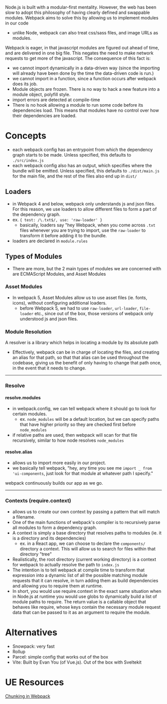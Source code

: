 
Node.js is built with a modular-first mentality. However, the web has been slow to adopt this philosophy of having clearly defined and swappable modules. Webpack aims to solve this by allowing us to implement modules in our code
- unlike Node, webpack can also treat css/sass files, and image URLs as modules.

Webpack is eager, in that javascript modules are figured out ahead of time, and are delivered in one big file. This negates the need to make network requests to get more of the javascript. The consequence of this fact is:
- we cannot import dynamically in a data-driven way (since the importing will already have been done by the time the data-driven code is run.)
- we cannot import in a function, since a function occurs after webpack does its job.
- Module objects are frozen. There is no way to hack a new feature into a module object, polyfill style.
- import errors are detected at compile-time
- There is no hook allowing a module to run some code before its dependencies load. This means that modules have no control over how their dependencies are loaded.

# Concepts
- each webpack config has an entrypoint from which the dependency graph starts to be made. Unless specified, this defaults to `./src/index.js`
- each webpack config also has an output, which specifies where the bundle will be emitted. Unless specified, this defaults to `./dist/main.js` for the main file, and the rest of the files also end up in `dist/`

## Loaders
- in Webpack 4 and below, webpack only understands js and json files. For this reason, we use loaders to allow different files to form a part of the dependency graph.
- ex. `{ test: /\.txt$/, use: 'raw-loader' }`
	- basically, loaders say "hey Webpack, when you come across `.txt` files whenever you are trying to import, use the `raw-loader` to transform it before adding it to the bundle.
- loaders are declared in `module.rules`

## Types of Modules
- There are more, but the 2 main types of modules we are concerned with are ECMAScript Modules, and Asset Modules

### Asset Modules
- In webpack 5, Asset Modules allow us to use asset files (ie. fonts, icons), without configuring additional loaders.
	- before Webpack 5, we had to use `raw-loader`, `url-loader`, `file-loader` etc., since out of the box, those versions of webpack only understood js and json files.

### Module Resolution
A resolver is a library which helps in locating a module by its absolute path
- Effectively, webpack can be in charge of locating the files, and creating an alias for that path, so that that alias can be used throughout the codebase, giving us the benefit of only having to change that path once, in the event that it needs to change.

* * *
### Resolve
#### resolve.modules
- in webpack.config, we can tell webpack where it should go to look for certain modules.
	- ex. `node_modules` will be a default location, but we can specify paths that have higher priority so they are checked first before `node_modules`
- if relative paths are used, then webpack will scan for that file recursively, similar to how node resolves `node_modules`

#### resolve.alias
- allows us to import more easily in our project.
- we basically tell webpack, "hey, any time you see me `import _ from 'ui-components`, just look for that module at whatever path I specify."

webpack continuously builds our app as we go.

* * *

### Contexts (require.context)
- allows us to create our own context by passing a pattern that will match a filename.
- One of the main functions of webpack's compiler is to recursively parse all modules to form a dependency graph.
- A context is simply a base directory that resolves paths to modules (ie. it is a directory and its dependencies)
	- ex. in a React app, we can choose to declare the `components/` directory a context. This will allow us to search for files within that directory "tree"
- Realistically, the root directory (current working directory) is a context for webpack to actually resolve the path to `index.js`
- The intention is to tell webpack at compile time to transform that expression into a dynamic list of all the possible matching module requests that it can resolve, in turn adding them as build dependencies and allowing you to require them at runtime.
- In short, you would use require.context in the exact same situation when in Node.js at runtime you would use globs to dynamically build a list of module paths to require. The return value is a callable object that behaves like require, whose keys contain the necessary module request data that can be passed to it as an argument to require the module.

# Alternatives
- Snowpack: very fast
- Rollup
- Parcel: simple config that works out of the box
- Vite: Built by Evan You (of Vue.js). Out of the box with Sveltekit

# UE Resources
[Chunking in Webpack](https://medium.com/hackernoon/the-100-correct-way-to-split-your-chunks-with-webpack-f8a9df5b7758)